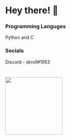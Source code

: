 # Hey there! 👋
### Programming Languges
Python and C
### Socials
Discord - skroll#1953
# <img height="180em" src="https://github-readme-stats.vercel.app/api?username=dpy64&show_icons=true&hide_border=true&&count_private=true&include_all_commits=true" />
